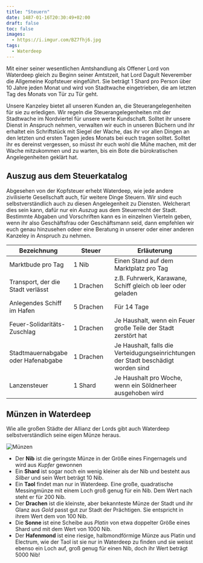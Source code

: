 ```yaml
---
title: "Steuern"
date: 1487-01-16T20:30:49+02:00
draft: false
toc: false
images:
  - https://i.imgur.com/BZ7fhj6.jpg
tags: 
  - Waterdeep
---
```


Mit einer seiner wesentlichen Amtshandlung als Offener Lord von Waterdeep gleich zu Beginn seiner Amtstzeit, hat Lord Dagult Neverember die Allgemeine Kopfsteuer eingeführt. Sie beträgt 1 Shard pro Person über 10 Jahre jeden Monat und wird von Stadtwache eingetrieben, die am letzten Tag des Monats von Tür zu Tür geht.

Unsere Kanzeley bietet all unseren Kunden an, die Steuerangelegenheiten für sie zu erledigen. Wir regeln die Steuerangelegenheiten mit der Stadtwache im Nordviertel für unsere werte Kundschaft. Solltet ihr unsere Dienst in Anspruch nehmen, verwalten wir euch in unseren Büchern und ihr erhaltet ein Schriftstück mit Siegel der Wache, das ihr vor allen Dingen an den letzten und ersten Tagen jedes Monats bei euch tragen solltet. Solltet ihr es dereinst vergessen, so müsst ihr euch wohl die Mühe machen, mit der Wache mitzukommen und zu warten, bis ein Bote die bürokratischen Angelegenheiten geklärt hat.

## Auszug aus dem Steuerkatalog

Abgesehen von der Kopfsteuer erhebt Waterdeep, wie jede andere zivilisierte Gesellschaft auch, für weitere Dinge Steuern. Wir sind euch selbstverständlich auch zu diesen Angelegenheit zu Diensten. Welcherart dies sein kann, dafür nur ein _Auszug_ aus dem Steuerrecht der Stadt. Bestimmte Abgaben und Vorschriften kann es in einzelnen Vierteln geben, wenn ihr also Geschäftsfrau oder Geschäftsmann seid, dann empfehlen wir euch genau hinzusehen odeer eine Beratung in unserer oder einer anderen Kanzeley in Anspruch zu nehmen.

| Bezeichnung | Steuer  | Erläuterung |
| ----------- |-------------| ----------- |
| Marktbude pro Tag |  1&nbsp;Nib&nbsp;&nbsp;&nbsp;&nbsp;&nbsp;&nbsp;&nbsp;&nbsp;&nbsp;&nbsp;&nbsp;&nbsp; | Einen Stand auf dem Marktplatz pro Tag |
| Transport, der die Stadt verlässt | 1&nbsp;Drachen | z.B. Fuhrwerk, Karawane, Schiff gleich ob leer oder geladen |
| Anlegendes Schiff im Hafen | 5&nbsp;Drachen | Für 14 Tage |
| Feuer-Solidaritäts-Zuschlag | 1&nbsp;Drachen | Je Haushalt, wenn ein Feuer große Teile der Stadt zerstört hat |
| Stadtmauernabgabe oder Hafenabgabe | 1&nbsp;Drachen | Je Haushalt, falls die Verteidugungseinrichtungen der Stadt beschädigt worden sind |
| Lanzensteuer | 1&nbsp;Shard | Je Haushalt pro Woche, wenn ein Söldnerheer ausgehoben wird |

## Münzen in Waterdeep

Wie alle großen Städte der Allianz der Lords gibt auch Waterdeep selbstverständlich seine eigen Münze heraus.

![Münzen](https://i.imgur.com/BZ7fhj6.jpg)

* Der __Nib__ ist die geringste Münze in der Größe eines Fingernagels und wird aus _Kupfer_ gewonnen
* Ein __Shard__ ist sogar noch ein wenig kleiner als der Nib und besteht aus _Silber_ und sein Wert beträgt 10 Nib.
* Ein __Taol__ findet man nur in Waterdeep. Eine große, quadratische Messingmünze mit einem Loch groß genug für ein Nib. Dem Wert nach steht er für 200 Nib.
* Der __Drachen__ ist die kleinste, aber bekannteste Münze der Stadt und ihr Glanz aus _Gold_ passt gut zur Stadt der Prächtigen. Sie entspricht in ihrem Wert dem von 100 Nib.
* Die __Sonne__ ist eine Scheibe aus _Platin_ von etwa doppelter Größe eines Shard und mit dem Wert von 1000 Nib.
* Der __Hafenmond__ ist eine riesige, halbmondförmige Münze aus Platin und Electrum, wie der Taol ist sie nur in Waterdeep zu finden und sie weisst ebenso ein Loch auf, groß genug für einen Nib, doch ihr Wert beträgt 5000 Nib!